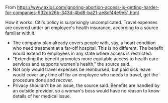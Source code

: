 From https://www.axios.com/ignoring-abortion-access-is-getting-harder-for-companies-932db26b-343d-4bd8-ba21-ae8cf44e9e51.html

How it works: Citi's policy is surprisingly uncomplicated. Travel expenses are covered under an employee's health insurance, according to a source familiar with it.

* The company plan already covers people with, say, a heart condition who need treatment at a far-off hospital. This is no different. The benefit would extend to employees in any state where access is restricted.
* "Extending the benefit promotes more equitable access to health care services and supports women's health," the source said.
* Not only would travel expenses be reimbursed, but paid sick leave would cover any time off for an employee who needs to travel, get the procedure done and recover.
* Privacy shouldn't be an issue, the source said. Benefits are handled by an outside provider, so a woman's boss would have no reason to know details of her medical issue.
